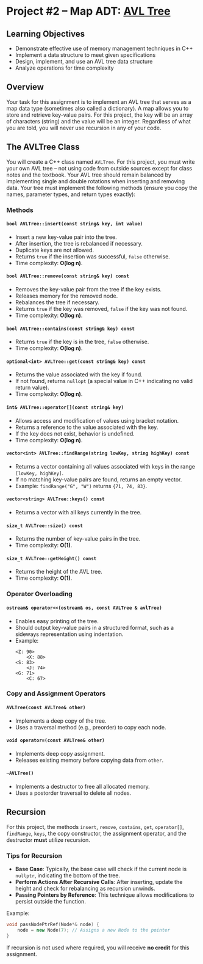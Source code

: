 # Project #2 – Map ADT: [AVL Tree](/cs3100/proj02/Project02_AVLTree.pdf)

## Learning Objectives

- Demonstrate effective use of memory management techniques in C++
- Implement a data structure to meet given specifications
- Design, implement, and use an AVL tree data structure
- Analyze operations for time complexity

## Overview

Your task for this assignment is to implement an AVL tree that serves as a map data type (sometimes also called a dictionary). A map allows you to store and retrieve key-value pairs. For this project, the key will be an array of characters (string) and the value will be an integer. Regardless of what you are told, you will never use recursion in any of your code.

## The AVLTree Class

You will create a C++ class named `AVLTree`. For this project, you must write your own AVL tree – not using code from outside sources except for class notes and the textbook. Your AVL tree should remain balanced by implementing single and double rotations when inserting and removing data. Your tree must implement the following methods (ensure you copy the names, parameter types, and return types exactly):

### Methods

#### `bool AVLTree::insert(const string& key, int value)`
- Insert a new key-value pair into the tree.
- After insertion, the tree is rebalanced if necessary.
- Duplicate keys are not allowed.
- Returns `true` if the insertion was successful, `false` otherwise.
- Time complexity: **O(log n)**.

#### `bool AVLTree::remove(const string& key) const`
- Removes the key-value pair from the tree if the key exists.
- Releases memory for the removed node.
- Rebalances the tree if necessary.
- Returns `true` if the key was removed, `false` if the key was not found.
- Time complexity: **O(log n)**.

#### `bool AVLTree::contains(const string& key) const`
- Returns `true` if the key is in the tree, `false` otherwise.
- Time complexity: **O(log n)**.

#### `optional<int> AVLTree::get(const string& key) const`
- Returns the value associated with the key if found.
- If not found, returns `nullopt` (a special value in C++ indicating no valid return value).
- Time complexity: **O(log n)**.

#### `int& AVLTree::operator[](const string& key)`
- Allows access and modification of values using bracket notation.
- Returns a reference to the value associated with the key.
- If the key does not exist, behavior is undefined.
- Time complexity: **O(log n)**.

#### `vector<int> AVLTree::findRange(string lowKey, string highKey) const`
- Returns a vector containing all values associated with keys in the range `[lowKey, highKey]`.
- If no matching key-value pairs are found, returns an empty vector.
- Example: `findRange("G", "W")` returns `{71, 74, 83}`.

#### `vector<string> AVLTree::keys() const`
- Returns a vector with all keys currently in the tree.

#### `size_t AVLTree::size() const`
- Returns the number of key-value pairs in the tree.
- Time complexity: **O(1)**.

#### `size_t AVLTree::getHeight() const`
- Returns the height of the AVL tree.
- Time complexity: **O(1)**.

### Operator Overloading

#### `ostream& operator<<(ostream& os, const AVLTree & avlTree)`
- Enables easy printing of the tree.
- Should output key-value pairs in a structured format, such as a sideways representation using indentation.
- Example:
  ```
  <Z: 90>
      <X: 88>
  <S: 83>
      <J: 74>
  <G: 71>
      <C: 67>
  ```

### Copy and Assignment Operators

#### `AVLTree(const AVLTree& other)`
- Implements a deep copy of the tree.
- Uses a traversal method (e.g., preorder) to copy each node.

#### `void operator=(const AVLTree& other)`
- Implements deep copy assignment.
- Releases existing memory before copying data from `other`.

#### `~AVLTree()`
- Implements a destructor to free all allocated memory.
- Uses a postorder traversal to delete all nodes.

## Recursion

For this project, the methods `insert`, `remove`, `contains`, `get`, `operator[]`, `findRange`, `keys`, the copy constructor, the assignment operator, and the destructor **must** utilize recursion.

### Tips for Recursion

- **Base Case**: Typically, the base case will check if the current node is `nullptr`, indicating the bottom of the tree.
- **Perform Actions After Recursive Calls**: After inserting, update the height and check for rebalancing as recursion unwinds.
- **Passing Pointers by Reference**: This technique allows modifications to persist outside the function.

Example:
```cpp
void passNodePtrRef(Node*& node) {
    node = new Node(7); // Assigns a new Node to the pointer
}
```

If recursion is not used where required, you will receive **no credit** for this assignment.



